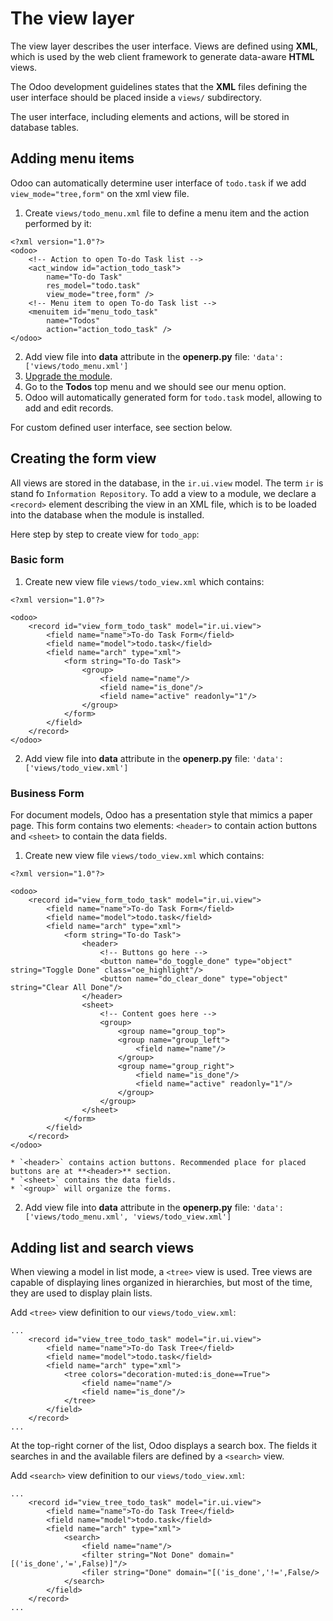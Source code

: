 # The view layer

The view layer describes the user interface. Views are defined using **XML**, which is used by the web client framework to generate data-aware **HTML** views.

The Odoo development guidelines states that the **XML** files defining the user interface should be placed inside a `views/` subdirectory.

The user interface, including elements and actions, will be stored in database tables. 


## Adding menu items

Odoo can automatically determine user interface of `todo.task` if we add `view_mode="tree,form"` on the xml view file.

1. Create `views/todo_menu.xml` file to define a menu item and the action performed by it:
```
<?xml version="1.0"?>
<odoo>
	<!-- Action to open To-do Task list -->
	<act_window id="action_todo_task">
		name="To-do Task"
		res_model="todo.task"
		view_mode="tree,form" />
	<!-- Menu item to open To-do Task list -->
	<menuitem id="menu_todo_task"
		name="Todos"
		action="action_todo_task" />
</odoo>
```
2. Add view file into **data** attribute in the **__openerp__.py** file:
```'data': ['views/todo_menu.xml']```
3. [Upgrade the module](5.essential-concept-and-addons.md#upgrading-the-module).
4. Go to the **Todos** top menu and we should see our menu option.
5. Odoo will automatically generated form for `todo.task` model, allowing to add and edit records.

For custom defined user interface, see section below.


## Creating the form view

All views are stored in the database, in the `ir.ui.view` model. The term `ir` is stand fo `Information Repository`. To add a view to a module, we declare a `<record>` element describing the view in an XML file, which is to be loaded into the database when the module is installed.

Here step by step to create view for `todo_app`:


### Basic form

1. Create new view file `views/todo_view.xml` which contains:
```
<?xml version="1.0"?>

<odoo>
	<record id="view_form_todo_task" model="ir.ui.view">
		<field name="name">To-do Task Form</field>
		<field name="model">todo.task</field>
		<field name="arch" type="xml">
			<form string="To-do Task">
				<group>
					<field name="name"/>
					<field name="is_done"/>
					<field name="active" readonly="1"/>
				</group>
			</form>
		</field>
	</record>
</odoo>
```
2. Add view file into **data** attribute in the **__openerp__.py** file:
```'data': ['views/todo_view.xml']```


### Business Form

For document models, Odoo has a presentation style that mimics a paper page. This form contains two elements: `<header>` to contain action buttons and `<sheet>` to contain the data fields.

1. Create new view file `views/todo_view.xml` which contains:
```
<?xml version="1.0"?>

<odoo>
	<record id="view_form_todo_task" model="ir.ui.view">
		<field name="name">To-do Task Form</field>
		<field name="model">todo.task</field>
		<field name="arch" type="xml">
			<form string="To-do Task">
				<header>
					<!-- Buttons go here -->
					<button name="do_toggle_done" type="object" string="Toggle Done" class="oe_highlight"/>
					<button name="do_clear_done" type="object" string="Clear All Done"/>
				</header>
				<sheet>
					<!-- Content goes here -->
					<group>
						<group name="group_top">
						<group name="group_left">
							<field name="name"/>
						</group>
						<group name="group_right">
							<field name="is_done"/>
							<field name="active" readonly="1"/>
						</group>
					</group>
				</sheet>
			</form>
		</field>
	</record>
</odoo>
```
	* `<header>` contains action buttons. Recommended place for placed buttons are at **<header>** section.
	* `<sheet>` contains the data fields.
	* `<group>` will organize the forms.
2. Add view file into **data** attribute in the **__openerp__.py** file:
```'data': ['views/todo_menu.xml', 'views/todo_view.xml']```


## Adding list and search views

When viewing a model in list mode, a `<tree>` view is used. Tree views are capable of displaying lines organized in hierarchies, but most of the time, they are used to display plain lists.

Add `<tree>` view definition to our `views/todo_view.xml`:
```
...
	<record id="view_tree_todo_task" model="ir.ui.view">
		<field name="name">To-do Task Tree</field>
		<field name="model">todo.task</field>
		<field name="arch" type="xml">
			<tree colors="decoration-muted:is_done==True">
				<field name="name"/>
				<field name="is_done"/>
			</tree>
		</field>
	</record>
...
```

At the top-right corner of the list, Odoo displays a search box. The fields it searches in and the available filers are defined by a `<search>` view.

Add `<search>` view definition to our `views/todo_view.xml`:
```
...
	<record id="view_tree_todo_task" model="ir.ui.view">
		<field name="name">To-do Task Tree</field>
		<field name="model">todo.task</field>
		<field name="arch" type="xml">
			<search>
				<field name="name"/>
				<filter string="Not Done" domain="[('is_done','=',False)]"/>
				<filer string="Done" domain="[('is_done','!=',False/>
			</search>
		</field>
	</record>
...
```